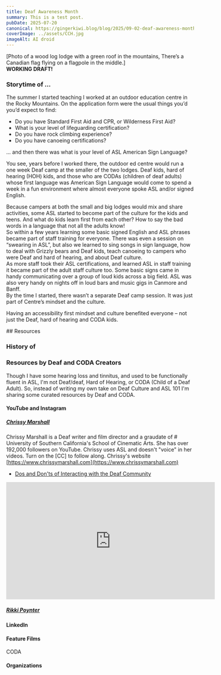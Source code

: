 ```yaml
---
title: Deaf Awareness Month
summary: This is a test post.
pubDate: 2025-07-20
canonical: https://gingerkiwi.blog/blog/2025/09-02-deaf-awareness-month/
coverImage: ../assets/CCH.jpg
imageAlt: AI droid
---
```

[Photo of a wood log lodge with a green roof in the mountains, There’s a Canadian flag flying on a flagpole in the middle.]​  
​
**WORKING DRAFT!**
### Storytime of ...

The summer I started teaching I worked at an outdoor education centre in the Rocky Mountains. On the application form were the usual things you’d you’d expect to find:​

- Do you have Standard First Aid and CPR, or Wilderness First Aid?
- What is your level of lifeguarding certification? ​
- Do you have rock climbing experience?
- Do you have canoeing certifications? ​
    
... and then there was what is your level of ASL American Sign Language?​​
    

You see, years before I worked there, the outdoor ed centre would run a one week Deaf camp at the smaller of the two lodges. Deaf kids, hard of hearing (HOH) kids, and those who are CODAs (children of deaf adults) whose first language was American Sign Language would come to spend a week in a fun environment where almost everyone spoke ASL and/or signed English.​

Because campers at both the small and big lodges would mix and share activities, some ASL started to become part of the culture for the kids and teens. And what do kids learn first from each other? How to say the bad words in a language that not all the adults know!​  
So within a few years learning some basic signed English and ASL phrases became part of staff training for everyone. There was even a session on “swearing in ASL”, but also we learned to sing songs in sign language, how to deal with Grizzly bears and Deaf kids, teach canoeing to campers who were Deaf and hard of hearing, and about Deaf culture.​  
​
As more staff took their ASL certifications, and learned ASL in staff training it became part of the adult staff culture too. Some basic signs came in handy communicating over a group of loud kids across a big field. ASL was also very handy on nights off in loud bars and music gigs in Canmore and Banff.​
​  
By the time I started, there wasn’t a separate Deaf camp session. It was just part of Centre’s mindset and the culture.​ 

Having an accessibility first mindset and culture benefited everyone – not just the Deaf, hard of hearing and CODA kids.​

​## Resources


### History of

### Resources by Deaf and CODA Creators

Though I have some hearing loss and tinnitus, and used to be functionally fluent in ASL, I'm not Deaf/deaf, Hard of Hearing, or CODA (Child of a Deaf Adult). So, instead of writing my own take on Deaf Culture and ASL 101 I'm sharing some curated resources by Deaf and CODA.

#### YouTube and Instagram

##### [Chrissy Marshall](https://www.youtube.com/@ChrissyMarshall_)

Chrissy Marshall is a Deaf writer and film director and a graudate of # University of Southern California's School of Cinematic Arts.  She has over 192,000 followers on YouTube. Chrissy uses ASL and doesn't "voice" in her videos. Turn on the [CC] to follow along. 
Chrissy's website [https://www.chrissymarshall.com](https://www.chrissymarshall.com)

- [Dos and Don'ts of Interacting with the Deaf Community](https://www.youtube.com/watch?v=pDA_EXFTpxo&t=2s)

<iframe width="560" height="315" src="https://www.youtube.com/embed/pDA_EXFTpxo?si=wOuYnV2vBMe8oXF5" title="YouTube video player" frameborder="0" allow="accelerometer; autoplay; clipboard-write; encrypted-media; gyroscope; picture-in-picture; web-share" referrerpolicy="strict-origin-when-cross-origin" allowfullscreen></iframe>

##### [Rikki Poynter](https://www.youtube.com/@rikkipoynter)

#### LinkedIn

#### Feature Films

CODA

#### Organizations


​




